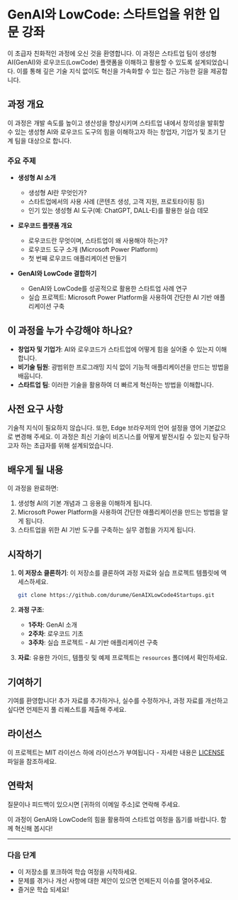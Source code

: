 # GenAI와 LowCode: 스타트업을 위한 입문 강좌

이 초급자 친화적인 과정에 오신 것을 환영합니다. 이 과정은 스타트업 팀이 생성형 AI(GenAI)와 로우코드(LowCode) 플랫폼을 이해하고 활용할 수 있도록 설계되었습니다. 이를 통해 깊은 기술 지식 없이도 혁신을 가속화할 수 있는 접근 가능한 길을 제공합니다.

## 과정 개요

이 과정은 개발 속도를 높이고 생산성을 향상시키며 스타트업 내에서 창의성을 발휘할 수 있는 생성형 AI와 로우코드 도구의 힘을 이해하고자 하는 창업자, 기업가 및 초기 단계 팀을 대상으로 합니다.

### 주요 주제

- **생성형 AI 소개**
  - 생성형 AI란 무엇인가?
  - 스타트업에서의 사용 사례 (콘텐츠 생성, 고객 지원, 프로토타이핑 등)
  - 인기 있는 생성형 AI 도구(예: ChatGPT, DALL-E)를 활용한 실습 데모

- **로우코드 플랫폼 개요**
  - 로우코드란 무엇이며, 스타트업이 왜 사용해야 하는가?
  - 로우코드 도구 소개 (Microsoft Power Platform)
  - 첫 번째 로우코드 애플리케이션 만들기

- **GenAI와 LowCode 결합하기**
  - GenAI와 LowCode를 성공적으로 활용한 스타트업 사례 연구
  - 실습 프로젝트: Microsoft Power Platform을 사용하여 간단한 AI 기반 애플리케이션 구축

## 이 과정을 누가 수강해야 하나요?

- **창업자 및 기업가**: AI와 로우코드가 스타트업에 어떻게 힘을 실어줄 수 있는지 이해합니다.
- **비기술 팀원**: 광범위한 프로그래밍 지식 없이 기능적 애플리케이션을 만드는 방법을 배웁니다.
- **스타트업 팀**: 이러한 기술을 활용하여 더 빠르게 혁신하는 방법을 이해합니다.

## 사전 요구 사항

기술적 지식이 필요하지 않습니다. 또한, Edge 브라우저의 언어 설정을 영어 기본값으로 변경해 주세요. 이 과정은 최신 기술이 비즈니스를 어떻게 발전시킬 수 있는지 탐구하고자 하는 초급자를 위해 설계되었습니다.

## 배우게 될 내용

이 과정을 완료하면:

1. 생성형 AI의 기본 개념과 그 응용을 이해하게 됩니다.
2. Microsoft Power Platform을 사용하여 간단한 애플리케이션을 만드는 방법을 알게 됩니다.
3. 스타트업을 위한 AI 기반 도구를 구축하는 실무 경험을 가지게 됩니다.

## 시작하기

1. **이 저장소 클론하기**: 이 저장소를 클론하여 과정 자료와 실습 프로젝트 템플릿에 액세스하세요.
   ```sh
   git clone https://github.com/durume/GenAIXLowCode4Startups.git
   ```

2. **과정 구조**:
   - **1주차**: GenAI 소개
   - **2주차**: 로우코드 기초
   - **3주차**: 실습 프로젝트 - AI 기반 애플리케이션 구축

3. **자료**: 유용한 가이드, 템플릿 및 예제 프로젝트는 `resources` 폴더에서 확인하세요.

## 기여하기

기여를 환영합니다! 추가 자료를 추가하거나, 실수를 수정하거나, 과정 자료를 개선하고 싶다면 언제든지 풀 리퀘스트를 제출해 주세요.

## 라이선스

이 프로젝트는 MIT 라이선스 하에 라이선스가 부여됩니다 - 자세한 내용은 [LICENSE](LICENSE) 파일을 참조하세요.

## 연락처

질문이나 피드백이 있으시면 [귀하의 이메일 주소]로 연락해 주세요.

이 과정이 GenAI와 LowCode의 힘을 활용하여 스타트업 여정을 돕기를 바랍니다. 함께 혁신해 봅시다!

---

### 다음 단계

- 이 저장소를 포크하여 학습 여정을 시작하세요.
- 문제를 겪거나 개선 사항에 대한 제안이 있으면 언제든지 이슈를 열어주세요.
- 즐거운 학습 되세요!
